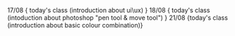 17/08  { today's class (introduction about ui\ux) }
18/08 { today's class (intoduction about photoshop "pen tool & move tool") }
21/08  {today's class (introduction about basic colour combination)}
